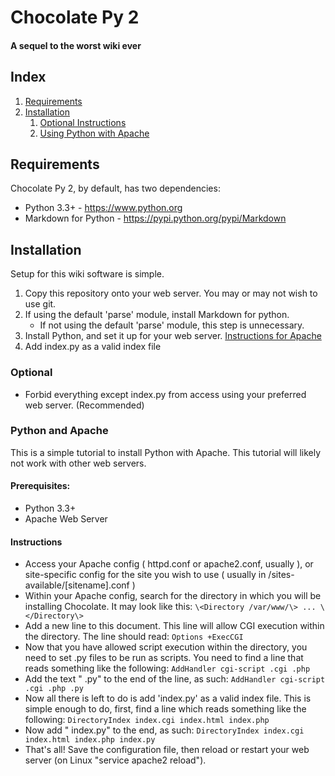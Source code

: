 # Chocolate Py 2
#### A sequel to the worst wiki ever

## Index
1. [Requirements](#requirements)
1. [Installation](#installation)
	1. [Optional Instructions](#optional)
	2. [Using Python with Apache](#python-and-apache)

## Requirements

Chocolate Py 2, by default, has two dependencies:
* Python 3.3+ - https://www.python.org
* Markdown for Python - https://pypi.python.org/pypi/Markdown

## Installation

Setup for this wiki software is simple.

1. Copy this repository onto your web server. You may or may not wish to use git.
1. If using the default 'parse' module, install Markdown for python.
	* If not using the default 'parse' module, this step is unnecessary.
1. Install Python, and set it up for your web server. [Instructions for Apache](#python-and-apache)
1. Add index.py as a valid index file 

### Optional

* Forbid everything except index.py from access using your preferred web server. (Recommended)

### Python and Apache

This is a simple tutorial to install Python with Apache. This tutorial will likely not work with other web servers.

#### Prerequisites:
* Python 3.3+
* Apache Web Server

#### Instructions

* Access your Apache config ( httpd.conf or apache2.conf, usually ), or site-specific config for the site you wish to use ( usually in /sites-available/\[sitename\].conf )
* Within your Apache config, search for the directory in which you will be installing Chocolate. It may look like this:
		```
		\<Directory /var/www/\>
			...
		\</Directory\>
		```
* Add a new line to this document. This line will allow CGI execution within the directory. The line should read:
		`Options +ExecCGI`
* Now that you have allowed script execution within the directory, you need to set .py files to be run as scripts. You need to find a line that reads something like the following:
		`AddHandler cgi-script .cgi .php`
* Add the text " .py" to the end of the line, as such:
		`AddHandler cgi-script .cgi .php .py`
* Now all there is left to do is add 'index.py' as a valid index file. This is simple enough to do, first, find a line which reads something like the following:
		`DirectoryIndex index.cgi index.html index.php`
* Now add " index.py" to the end, as such:
		`DirectoryIndex index.cgi index.html index.php index.py`
* That's all! Save the configuration file, then reload or restart your web server (on Linux "service apache2 reload").
